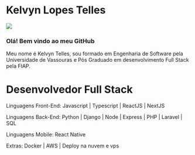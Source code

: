 # Kelvyn Lopes Telles

<div>
<a href="https://www.linkedin.com/in/kelvyn-telles-35775920b/" target="_blank"><img src="https://img.shields.io/badge/-LinkedIn-%230077B5?style=for-the-badge&logo=linkedin&logoColor=white" target="_blank"></a>   
</div>

<h3>Olá! Bem vindo ao meu GitHub</h3>

Meu nome é Kelvyn Telles, sou formado em Engenharia de Software pela Universidade de Vassouras e Pós Graduado em desenvolvimento Full Stack pela FIAP.

<h1>Desenvolvedor Full Stack</h1>

Linguagens Front-End: Javascript | Typescript | ReactJS | NextJS

Linguagens Back-End: Python | Django | Node | Express | PHP | Laravel | SQL

Linguagens Mobile: React Native

Extras: Docker | AWS | Deploy na nuvem e vps



